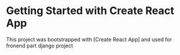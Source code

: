 # Getting Started with Create React App

This project was bootstrapped with [Create React App]
and used for fronend part django project
